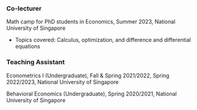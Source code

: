 ### Co-lecturer

Math camp for PhD students in Economics, Summer 2023, National University of Singapore
- Topics covered: Calculus, optimization, and difference and differential equations

### Teaching Assistant

Econometrics I (Undergraduate), Fall & Spring 2021/2022, Spring 2022/2023, National University of Singapore

Behavioral Economics (Undergraduate), Spring 2020/2021, National University of Singapore
